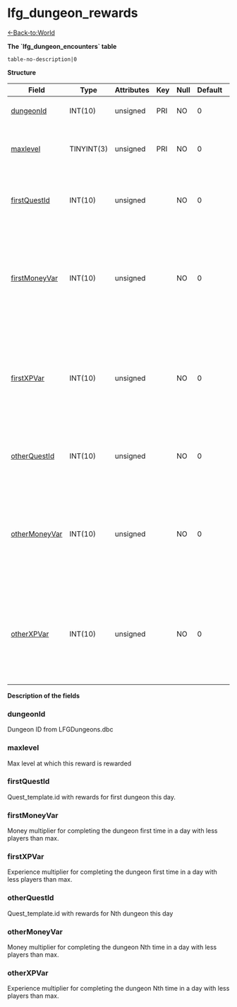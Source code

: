 # lfg\_dungeon\_rewards

[<-Back-to:World](database-world.md)

**The \`lfg\_dungeon\_encounters\` table**

`table-no-description|0`

**Structure**

| Field              | Type       | Attributes | Key | Null | Default | Extra | Comment                                                                                         |
|--------------------|------------|------------|-----|------|---------|-------|-------------------------------------------------------------------------------------------------|
| [dungeonId][1]     | INT(10)    | unsigned   | PRI | NO   | 0       |       | Dungeon entry from dbc                                                                          |
| [maxlevel][2]      | TINYINT(3) | unsigned   | PRI | NO   | 0       |       | Max level at which this reward is rewarded                                                      |
| [firstQuestId][3]  | INT(10)    | unsigned   |     | NO   | 0       |       | Quest id with rewards for first dungeon this day                                                |
| [firstMoneyVar][4] | INT(10)    | unsigned   |     | NO   | 0       |       | Money multiplier for completing the dungeon first time in a day with less players than max      |
| [firstXPVar][5]    | INT(10)    | unsigned   |     | NO   | 0       |       | Experience multiplier for completing the dungeon first time in a day with less players than max |
| [otherQuestId][6]  | INT(10)    | unsigned   |     | NO   | 0       |       | Quest id with rewards for Nth dungeon this day                                                  |
| [otherMoneyVar][7] | INT(10)    | unsigned   |     | NO   | 0       |       | Money multiplier for completing the dungeon Nth time in a day with less players than max        |
| [otherXPVar][8]    | INT(10)    | unsigned   |     | NO   | 0       |       | Experience multiplier for completing the dungeon Nth time in a day with less players than max   |

[1]: #dungeonid
[2]: #maxlevel
[3]: #firstquestid
[4]: #firstmoneyvar
[5]: #firstxpvar
[6]: #otherquestid
[7]: #othermoneyvar
[8]: #otherxpvar

**Description of the fields**

### dungeonId

Dungeon ID from LFGDungeons.dbc

### maxlevel

Max level at which this reward is rewarded

### firstQuestId

Quest\_template.id with rewards for first dungeon this day.

### firstMoneyVar

Money multiplier for completing the dungeon first time in a day with less players than max.

### firstXPVar

Experience multiplier for completing the dungeon first time in a day with less players than max.

### otherQuestId

Quest\_template.id with rewards for Nth dungeon this day

### otherMoneyVar

Money multiplier for completing the dungeon Nth time in a day with less players than max.

### otherXPVar

Experience multiplier for completing the dungeon Nth time in a day with less players than max.
